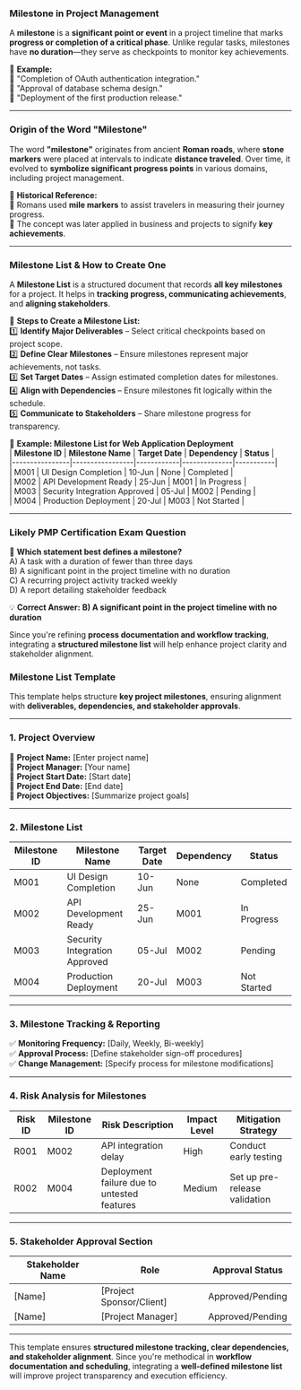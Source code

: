 ### **Milestone in Project Management**

A **milestone** is a **significant point or event** in a project timeline that marks **progress or completion of a critical phase**. Unlike regular tasks, milestones have **no duration**—they serve as checkpoints to monitor key achievements.

📌 **Example:**  
🔹 "Completion of OAuth authentication integration."  
🔹 "Approval of database schema design."  
🔹 "Deployment of the first production release."

---

### **Origin of the Word "Milestone"**

The word **"milestone"** originates from ancient **Roman roads**, where **stone markers** were placed at intervals to indicate **distance traveled**. Over time, it evolved to **symbolize significant progress points** in various domains, including project management.

📌 **Historical Reference:**  
🔹 Romans used **mile markers** to assist travelers in measuring their journey progress.  
🔹 The concept was later applied in business and projects to signify **key achievements**.

---

### **Milestone List & How to Create One**

A **Milestone List** is a structured document that records **all key milestones** for a project. It helps in **tracking progress, communicating achievements**, and **aligning stakeholders**.

📌 **Steps to Create a Milestone List:**  
1️⃣ **Identify Major Deliverables** – Select critical checkpoints based on project scope.  
2️⃣ **Define Clear Milestones** – Ensure milestones represent major achievements, not tasks.  
3️⃣ **Set Target Dates** – Assign estimated completion dates for milestones.  
4️⃣ **Align with Dependencies** – Ensure milestones fit logically within the schedule.  
5️⃣ **Communicate to Stakeholders** – Share milestone progress for transparency.

📌 **Example: Milestone List for Web Application Deployment**  
| **Milestone ID** | **Milestone Name** | **Target Date** | **Dependency** | **Status** |  
|----------------|-----------------|------------|--------------|-----------|  
| M001 | UI Design Completion | 10-Jun | None | Completed |  
| M002 | API Development Ready | 25-Jun | M001 | In Progress |  
| M003 | Security Integration Approved | 05-Jul | M002 | Pending |  
| M004 | Production Deployment | 20-Jul | M003 | Not Started |

---

### **Likely PMP Certification Exam Question**

📌 **Which statement best defines a milestone?**  
A) A task with a duration of fewer than three days  
B) A significant point in the project timeline with no duration  
C) A recurring project activity tracked weekly  
D) A report detailing stakeholder feedback

💡 **Correct Answer:** **B) A significant point in the project timeline with no duration**

Since you're refining **process documentation and workflow tracking**, integrating a **structured milestone list** will help enhance project clarity and stakeholder alignment.

### **Milestone List Template**

This template helps structure **key project milestones**, ensuring alignment with **deliverables, dependencies, and stakeholder approvals**.

---

### **1. Project Overview**

📌 **Project Name:** [Enter project name]  
📌 **Project Manager:** [Your name]  
📌 **Project Start Date:** [Start date]  
📌 **Project End Date:** [End date]  
📌 **Project Objectives:** [Summarize project goals]

---

### **2. Milestone List**

| **Milestone ID** | **Milestone Name**            | **Target Date** | **Dependency** | **Status**  |
| ---------------- | ----------------------------- | --------------- | -------------- | ----------- |
| M001             | UI Design Completion          | 10-Jun          | None           | Completed   |
| M002             | API Development Ready         | 25-Jun          | M001           | In Progress |
| M003             | Security Integration Approved | 05-Jul          | M002           | Pending     |
| M004             | Production Deployment         | 20-Jul          | M003           | Not Started |

---

### **3. Milestone Tracking & Reporting**

✅ **Monitoring Frequency:** [Daily, Weekly, Bi-weekly]  
✅ **Approval Process:** [Define stakeholder sign-off procedures]  
✅ **Change Management:** [Specify process for milestone modifications]

---

### **4. Risk Analysis for Milestones**

| **Risk ID** | **Milestone ID** | **Risk Description**                        | **Impact Level** | **Mitigation Strategy**       |
| ----------- | ---------------- | ------------------------------------------- | ---------------- | ----------------------------- |
| R001        | M002             | API integration delay                       | High             | Conduct early testing         |
| R002        | M004             | Deployment failure due to untested features | Medium           | Set up pre-release validation |

---

### **5. Stakeholder Approval Section**

| **Stakeholder Name** | **Role**                 | **Approval Status** |
| -------------------- | ------------------------ | ------------------- |
| [Name]               | [Project Sponsor/Client] | Approved/Pending    |
| [Name]               | [Project Manager]        | Approved/Pending    |

---

This template ensures **structured milestone tracking, clear dependencies, and stakeholder alignment**. Since you're methodical in **workflow documentation and scheduling**, integrating a **well-defined milestone list** will improve project transparency and execution efficiency.
